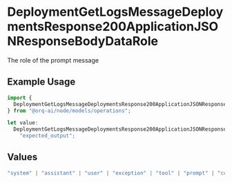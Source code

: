 # DeploymentGetLogsMessageDeploymentsResponse200ApplicationJSONResponseBodyDataRole

The role of the prompt message

## Example Usage

```typescript
import {
  DeploymentGetLogsMessageDeploymentsResponse200ApplicationJSONResponseBodyDataRole,
} from "@orq-ai/node/models/operations";

let value:
  DeploymentGetLogsMessageDeploymentsResponse200ApplicationJSONResponseBodyDataRole =
    "expected_output";
```

## Values

```typescript
"system" | "assistant" | "user" | "exception" | "tool" | "prompt" | "correction" | "expected_output"
```